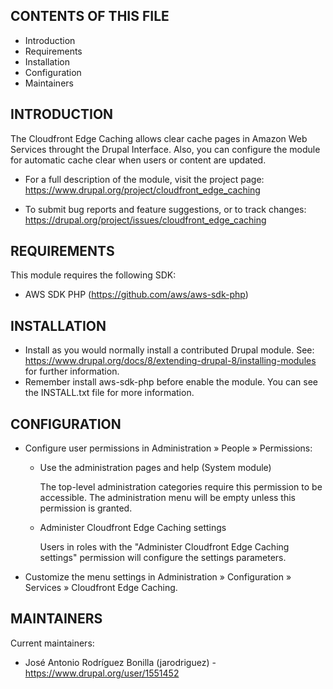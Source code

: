 CONTENTS OF THIS FILE
---------------------
   
 * Introduction
 * Requirements
 * Installation
 * Configuration
 * Maintainers

INTRODUCTION
------------

The Cloudfront Edge Caching allows clear cache pages in Amazon Web Services throught the
Drupal Interface. Also, you can configure the module for automatic cache clear when 
users or content are updated.

 * For a full description of the module, visit the project page:
   https://www.drupal.org/project/cloudfront_edge_caching

 * To submit bug reports and feature suggestions, or to track changes:
   https://drupal.org/project/issues/cloudfront_edge_caching

REQUIREMENTS
------------

This module requires the following SDK:

 * AWS SDK PHP (https://github.com/aws/aws-sdk-php)

INSTALLATION
------------
 
 * Install as you would normally install a contributed Drupal module. See:
   https://www.drupal.org/docs/8/extending-drupal-8/installing-modules
   for further information.
 * Remember install aws-sdk-php before enable the module. You can see the
   INSTALL.txt file for more information.

CONFIGURATION
-------------
 
 * Configure user permissions in Administration » People » Permissions:

   - Use the administration pages and help (System module)

     The top-level administration categories require this permission to be
     accessible. The administration menu will be empty unless this permission
     is granted.

   - Administer Cloudfront Edge Caching settings

     Users in roles with the "Administer Cloudfront Edge Caching settings" permission will configure
     the settings parameters.

 * Customize the menu settings in Administration » Configuration » Services » 
   Cloudfront Edge Caching.

MAINTAINERS
-----------

Current maintainers:
 * José Antonio Rodríguez Bonilla (jarodriguez) - https://www.drupal.org/user/1551452
